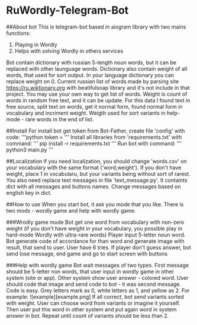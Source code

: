 # RuWordly-Telegram-Bot

##About bot
This is telegram-bot based in aiogram library with two mains functions:

1. Playing in Wordly
2. Helps with solving Wordly in others services

Bot contain dictionary with russian 5-length noun words, but it can be replaced with other launguage words. Dictionary also contain weight of all words, that used for sort output. In your language dictionary you can replace weight on 0.
Current russian list of words made by parsing site https://ru.wiktionary.org with beatifulsoap library and it's not include in that project. You may use your own way to get list of words. Weight is count of words in random free text, and it can be update. For this data I found text in free source, split text on words, get it normal form, found normal form in vocabulary and incriment weight. Weigth used for sort variants in help-mode - rare words in the end of list.

##Install
For install bot get token from Bot-Father, create file 'config' with code:
'''python
token = <your token from Bot-Father>
'''
Install all libraries from 'requirements.txt' with command:
'''
pip install -r requirements.txt
'''
Run bot with command:
'''
python3 main.py
'''

##Localization
If you need localization, you should change 'words.csv' on your vocabulary with the same format ('word,weight'). If you don't have weight, place 1 in vocabularu, but your variants being without sort of rarest. You also need replace text messages in file 'text_message.py'. It containts dict with all messages and buttons names. Change messages based on english key in dict.

##How to use
When you start bot, it ask you mode that you like. There is two mods - wordly game and help with wordly game.

###Wrodly game mode
Bot get one word from vocabulary with non-zero weight (if you don't have weight in your vocabulary, you possible play in hard-mode Wordly with ultra-rare words)
Player input 5-letter noun word. Bot generate code of accordance for than word and generate image with result, that send to user. User have 6 tries. If player don't guess answer, bot send lose message, end game and go to start screen with buttons

###Help with wordly game
Bot wait messages of two types. First message should be 5-letter non words, that user input in wordly game in other system (site or app). Other system show user answer - colored word. User should code that image and send code to bot - it was second message.
Code is easy. Grey letters mark as 0, white letters as 1, and yellow as 2.
For example:
![example][example.png]
If all correct, bot send variants sorted with weight. User can choose word from variants or imagine it yourself. Then user put this word in other system and put again word in system answer in bot. Repeat until count of variants should be less than 2.
